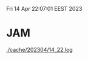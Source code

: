 Fri 14 Apr 22:07:01 EEST 2023
# JAM
<a href='./cache/202304/14_22.log'>./cache/202304/14_22.log</a>
